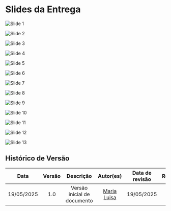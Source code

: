 # Slides da Entrega

![Slide 1](../../image/slideManutencao/1.png)

![Slide 2](../../image/slideManutencao/2.png)

![Slide 3](../../image/slideManutencao/3.png)

![Slide 4](../../image/slideManutencao/4.png)

![Slide 5](../../image/slideManutencao/5.png)

![Slide 6](../../image/slideManutencao/6.png)

![Slide 7](../../image/slideManutencao/7.png)

![Slide 8](../../image/slideManutencao/8.png)

![Slide 9](../../image/slideManutencao/9.png)

![Slide 10](../../image/slideManutencao/10.png)

![Slide 11](../../image/slideManutencao/11.png)

![Slide 12](../../image/slideManutencao/12.png)

![Slide 13](../../image/slideManutencao/13.png)

## Histórico de Versão

|    Data    | Versão |          Descrição          |                    Autor(es)                    | Data de revisão |                  Revisor(es)                  |
| :--------: | :----: | :-------------------------: | :---------------------------------------------: | :-------------: | :-------------------------------------------: |
| 19/05/2025 |  1.0   | Versão inicial de documento | [Maria Luisa](https://github.com/marialuisa214) |   19/05/2025    | [Cauã Corrêa](https://github.com/CauaMatheus) |
